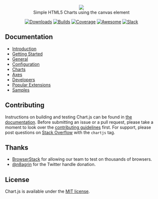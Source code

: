 <p align="center">
    <img src="https://www.chartjs.org/media/logo-title.svg"><br/>
    Simple HTML5 Charts using the canvas element
</p>

<p align="center">
    <a href="https://www.chartjs.org/docs/latest/getting-started/installation.html"><img src="https://img.shields.io/github/release/chartjs/Chart.js.svg?style=flat-square&maxAge=600" alt="Downloads"></a>
    <a href="https://travis-ci.org/chartjs/Chart.js"><img src="https://img.shields.io/travis/chartjs/Chart.js.svg?style=flat-square&maxAge=600" alt="Builds"></a>
    <a href="https://coveralls.io/github/chartjs/Chart.js?branch=master"><img src="https://img.shields.io/coveralls/chartjs/Chart.js.svg?style=flat-square&maxAge=600" alt="Coverage"></a>
    <a href="https://github.com/chartjs/awesome"><img src="https://awesome.re/badge-flat2.svg" alt="Awesome"></a>
    <a href="https://chartjs-slack.herokuapp.com/"><img src="https://img.shields.io/badge/slack-chartjs-blue.svg?style=flat-square&maxAge=3600" alt="Slack"></a>
</p>

## Documentation

- [Introduction](https://www.chartjs.org/docs/latest/)
- [Getting Started](https://www.chartjs.org/docs/latest/getting-started/)
- [General](https://www.chartjs.org/docs/latest/general/)
- [Configuration](https://www.chartjs.org/docs/latest/configuration/)
- [Charts](https://www.chartjs.org/docs/latest/charts/)
- [Axes](https://www.chartjs.org/docs/latest/axes/)
- [Developers](https://www.chartjs.org/docs/latest/developers/)
- [Popular Extensions](https://github.com/chartjs/awesome)
- [Samples](https://www.chartjs.org/samples/)

## Contributing

Instructions on building and testing Chart.js can be found in [the documentation](https://github.com/chartjs/Chart.js/blob/master/docs/developers/contributing.md#building-and-testing). Before submitting an issue or a pull request, please take a moment to look over the [contributing guidelines](https://github.com/chartjs/Chart.js/blob/master/docs/developers/contributing.md) first. For support, please post questions on [Stack Overflow](https://stackoverflow.com/questions/tagged/chartjs) with the `chartjs` tag.

## Thanks

- [BrowserStack](https://browserstack.com) for allowing our team to test on thousands of browsers.
- [@n8agrin](https://twitter.com/n8agrin) for the Twitter handle donation.

## License

Chart.js is available under the [MIT license](https://opensource.org/licenses/MIT).
